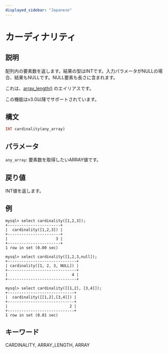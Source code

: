 ```yaml
---
displayed_sidebar: "Japanese"
---
```


# カーディナリティ

## 説明

配列内の要素数を返します。結果の型はINTです。入力パラメータがNULLの場合、結果もNULLです。NULL要素も長さに含まれます。

これは、[array_length()](array_length.md) のエイリアスです。

この機能はv3.0以降でサポートされています。

## 構文

```Haskell
INT cardinality(any_array)
```

## パラメータ

`any_array`: 要素数を取得したいARRAY値です。

## 戻り値

INT値を返します。

## 例

```plain text
mysql> select cardinality([1,2,3]);
+-----------------------+
|  cardinality([1,2,3]) |
+-----------------------+
|                     3 |
+-----------------------+
1 row in set (0.00 sec)

mysql> select cardinality([1,2,3,null]);
+------------------------------+
| cardinality([1, 2, 3, NULL]) |
+------------------------------+
|                            4 |
+------------------------------+

mysql> select cardinality([[1,2], [3,4]]);
+-----------------------------+
|  cardinality([[1,2],[3,4]]) |
+-----------------------------+
|                           2 |
+-----------------------------+
1 row in set (0.01 sec)
```

## キーワード

CARDINALITY, ARRAY_LENGTH, ARRAY